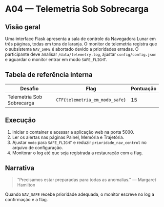 # A04 — Telemetria Sob Sobrecarga

## Visão geral
Uma interface Flask apresenta a sala de controle da Navegadora Lunar em três páginas, todas em tons de laranja. O monitor de telemetria registra que o subsistema `NAV_SAFE` é abortado devido a prioridades erradas. O participante deve analisar `/data/telemetry.log`, ajustar `config/config.json` e aguardar o monitor entrar em modo `SAFE_FLIGHT`.

## Tabela de referência interna

| Desafio | Flag | Pontuação |
| ------- | ----- | --------- |
| Telemetria Sob Sobrecarga | `CTF{telemetria_em_modo_safe}` | 15 |

## Execução
1. Iniciar o container e acessar a aplicação web na porta 5000.
2. Ler os alertas nas páginas Painel, Memória e Trajetória.
3. Ajustar `modo` para `SAFE_FLIGHT` e reduzir `prioridade_nav_control` no arquivo de configuração.
4. Monitorar o log até que seja registrada a restauração com a flag.

## Narrativa
> "Precisamos estar preparadas para todas as anomalias." — Margaret Hamilton

Quando `NAV_SAFE` recebe prioridade adequada, o monitor escreve no log a confirmação e a flag.

